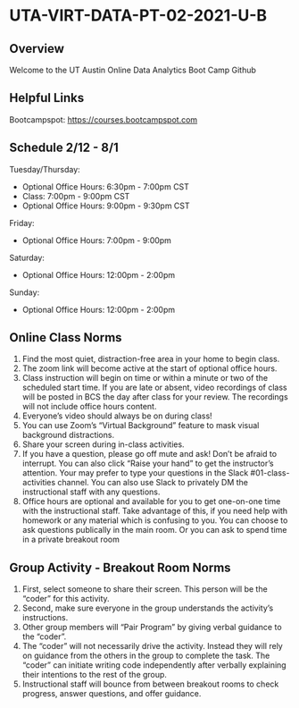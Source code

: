 # UTA-VIRT-DATA-PT-02-2021-U-B

## Overview
  Welcome to the UT Austin Online Data Analytics Boot Camp Github

## Helpful Links
  Bootcampspot: https://courses.bootcampspot.com



## Schedule 2/12 - 8/1

Tuesday/Thursday:
* Optional Office Hours: 	6:30pm - 7:00pm CST 
* Class: 		       	7:00pm - 9:00pm CST
* Optional Office Hours: 	9:00pm - 9:30pm CST

Friday:
* Optional Office Hours:	7:00pm - 9:00pm

Saturday:
* Optional Office Hours:	12:00pm - 2:00pm

Sunday:
* Optional Office Hours:	12:00pm - 2:00pm

## Online Class Norms

  1. Find the most quiet, distraction-free area in your home to begin class.
  2. The zoom link will become active at the start of optional office hours.
  3. Class instruction will begin on time or within a minute or two of the scheduled start time.  If you are late or absent, video recordings of class will be posted in BCS the day after class for your review.  The recordings will not include office hours content.
  4. Everyone’s video should always be on during class!
  5. You can use Zoom’s “Virtual Background” feature to mask visual background distractions.
  6. Share your screen during in-class activities.  
  7. If you have a question, please go off mute and ask!  Don’t be afraid to interrupt.  You can also click “Raise your hand” to get the instructor’s attention.  Your may prefer to type your questions in the Slack #01-class-activities channel.  You can also use Slack to privately DM the instructional staff with any questions.
  8. Office hours are optional and available for you to get one-on-one time with the instructional staff.  Take advantage of this, if you need help with homework or any material which is confusing to you.  You can choose to ask questions publically in the main room.  Or you can ask to spend time in a private breakout room

## Group Activity - Breakout Room Norms
  1. First, select someone to share their screen.  This person will be the “coder” for this activity.
  2. Second, make sure everyone in the group understands the activity’s instructions.
  3. Other group members will “Pair Program” by giving verbal guidance to the “coder”.
  4. The “coder” will not necessarily drive the activity.  Instead they will rely on guidance from the others in the group to complete the task.  The “coder” can initiate writing code independently after verbally explaining their intentions to the rest of the group.
  5. Instructional staff will bounce from between breakout rooms to check progress, answer questions, and offer guidance.
